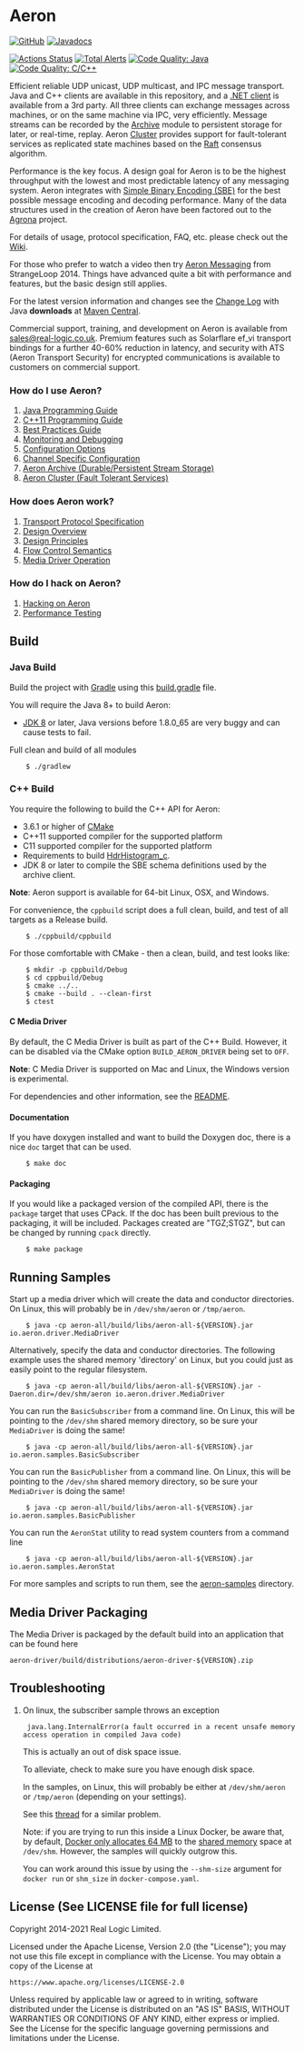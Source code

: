 Aeron
=====

[![GitHub](https://img.shields.io/github/license/real-logic/Aeron.svg)](https://github.com/real-logic/aeron/blob/master/LICENSE)
[![Javadocs](https://www.javadoc.io/badge/io.aeron/aeron-all.svg)](https://www.javadoc.io/doc/io.aeron/aeron-all)

[![Actions Status](https://github.com/real-logic/aeron/workflows/Continuous%20Integration/badge.svg)](https://github.com/real-logic/aeron/actions)
[![Total Alerts](https://img.shields.io/lgtm/alerts/g/real-logic/aeron.svg?logo=lgtm&logoWidth=18)](https://lgtm.com/projects/g/real-logic/aeron/alerts)
[![Code Quality: Java](https://img.shields.io/lgtm/grade/java/g/real-logic/aeron.svg?logo=lgtm&logoWidth=18)](https://lgtm.com/projects/g/real-logic/aeron/context:java)
[![Code Quality: C/C++](https://img.shields.io/lgtm/grade/cpp/g/real-logic/aeron.svg?logo=lgtm&logoWidth=18)](https://lgtm.com/projects/g/real-logic/aeron/context:cpp)

Efficient reliable UDP unicast, UDP multicast, and IPC message transport. Java and C++ clients are available in this
repository, and a [.NET client](https://github.com/AdaptiveConsulting/Aeron.NET) is available from a 3rd party. All
three clients can exchange messages across machines, or on the same machine via IPC, very efficiently. Message streams
can be recorded by the [Archive](https://github.com/real-logic/aeron/tree/master/aeron-archive) module to persistent
storage for later, or real-time, replay. Aeron [Cluster](https://github.com/real-logic/aeron/tree/master/aeron-cluster)
provides support for fault-tolerant services as replicated state machines based on the
[Raft](https://raft.github.io/) consensus algorithm.

Performance is the key focus. A design goal for Aeron is to be the highest throughput with the lowest and most
predictable latency of any messaging system. Aeron integrates with
[Simple Binary Encoding (SBE)](https://github.com/real-logic/simple-binary-encoding) for the best possible message
encoding and decoding performance. Many of the data structures used in the creation of Aeron have been factored out to
the [Agrona](https://github.com/real-logic/agrona) project.

For details of usage, protocol specification, FAQ, etc. please check out the
[Wiki](https://github.com/real-logic/aeron/wiki).

For those who prefer to watch a video then try [Aeron Messaging](https://www.youtube.com/watch?v=tM4YskS94b0) from
StrangeLoop 2014. Things have advanced quite a bit with performance and features, but the basic design still applies.

For the latest version information and changes see the [Change Log](https://github.com/real-logic/aeron/wiki/Change-Log)
with Java **downloads** at [Maven Central](http://search.maven.org/#search%7Cga%7C1%7Caeron).

Commercial support, training, and development on Aeron is available from
[sales@real-logic.co.uk](mailto:sales@real-logic.co.uk?subject=Aeron). Premium features such as Solarflare ef_vi
transport bindings for a further 40-60% reduction in latency, and security with ATS (Aeron Transport Security) for
encrypted communications is available to customers on commercial support.

### How do I use Aeron?

1. [Java Programming Guide](https://github.com/real-logic/aeron/wiki/Java-Programming-Guide)
1. [C++11 Programming Guide](https://github.com/real-logic/aeron/wiki/Cpp-Programming-Guide)
1. [Best Practices Guide](https://github.com/real-logic/aeron/wiki/Best-Practices-Guide)
1. [Monitoring and Debugging](https://github.com/real-logic/aeron/wiki/Monitoring-and-Debugging)
1. [Configuration Options](https://github.com/real-logic/aeron/wiki/Configuration-Options)
1. [Channel Specific Configuration](https://github.com/real-logic/aeron/wiki/Channel-Configuration)
1. [Aeron Archive (Durable/Persistent Stream Storage)](https://github.com/real-logic/aeron/wiki/Aeron-Archive)
1. [Aeron Cluster (Fault Tolerant Services)](https://github.com/real-logic/aeron/tree/master/aeron-cluster)

### How does Aeron work?

1. [Transport Protocol Specification](https://github.com/real-logic/aeron/wiki/Transport-Protocol-Specification)
1. [Design Overview](https://github.com/real-logic/aeron/wiki/Design-Overview)
1. [Design Principles](https://github.com/real-logic/aeron/wiki/Design-Principles)
1. [Flow Control Semantics](https://github.com/real-logic/aeron/wiki/Flow-and-Congestion-Control)
1. [Media Driver Operation](https://github.com/real-logic/aeron/wiki/Media-Driver-Operation)

### How do I hack on Aeron?

1. [Hacking on Aeron](https://github.com/real-logic/aeron/wiki/Hacking-on-Aeron)
1. [Performance Testing](https://github.com/real-logic/aeron/wiki/Performance-Testing)

Build
-----

### Java Build

Build the project with [Gradle](http://gradle.org/) using this
[build.gradle](https://github.com/real-logic/aeron/blob/master/build.gradle) file.

You will require the Java 8+ to build Aeron:

* [JDK 8](https://adoptopenjdk.net/index.html) or later, Java versions before 1.8.0_65 are very buggy and can cause
tests to fail.

Full clean and build of all modules

```shell
    $ ./gradlew
```
    
### C++ Build

You require the following to build the C++ API for Aeron:

* 3.6.1 or higher of [CMake](http://www.cmake.org/)
* C++11 supported compiler for the supported platform
* C11 supported compiler for the supported platform
* Requirements to build [HdrHistogram_c](https://github.com/HdrHistogram/HdrHistogram_c). 
* JDK 8 or later to compile the SBE schema definitions used by the archive client.

__Note__: Aeron support is available for 64-bit Linux, OSX, and Windows. 

For convenience, the `cppbuild` script does a full clean, build, and test of all targets as a Release build.

```shell
    $ ./cppbuild/cppbuild
```

For those comfortable with CMake - then a clean, build, and test looks like:

```shell
    $ mkdir -p cppbuild/Debug
    $ cd cppbuild/Debug
    $ cmake ../..
    $ cmake --build . --clean-first
    $ ctest
```

#### C Media Driver

By default, the C Media Driver is built as part of the C++ Build. However, it can be disabled via the CMake
option `BUILD_AERON_DRIVER` being set to `OFF`.

__Note__: C Media Driver is supported on Mac and Linux, the Windows version is experimental.

For dependencies and other information, see the
[README](https://github.com/real-logic/aeron/blob/master/aeron-driver/src/main/c/README.md).

#### Documentation

If you have doxygen installed and want to build the Doxygen doc, there is a nice `doc` target that can be used.

```shell
    $ make doc
```
    
#### Packaging

If you would like a packaged version of the compiled API, there is the `package` target that uses CPack. If the doc
has been built previous to the packaging, it will be included. Packages created are "TGZ;STGZ", but can be changed
by running `cpack` directly.

```shell
    $ make package
```

Running Samples
---------------

Start up a media driver which will create the data and conductor directories. On Linux, this will probably be in
`/dev/shm/aeron` or `/tmp/aeron`.

```shell
    $ java -cp aeron-all/build/libs/aeron-all-${VERSION}.jar io.aeron.driver.MediaDriver
```

Alternatively, specify the data and conductor directories. The following example uses the shared memory 'directory' on
Linux, but you could just as easily point to the regular filesystem.

```shell
    $ java -cp aeron-all/build/libs/aeron-all-${VERSION}.jar -Daeron.dir=/dev/shm/aeron io.aeron.driver.MediaDriver
```

You can run the `BasicSubscriber` from a command line. On Linux, this will be pointing to the `/dev/shm` shared memory
directory, so be sure your `MediaDriver` is doing the same!

```shell
    $ java -cp aeron-all/build/libs/aeron-all-${VERSION}.jar io.aeron.samples.BasicSubscriber
```
    
You can run the `BasicPublisher` from a command line. On Linux, this will be pointing to the `/dev/shm` shared memory
directory, so be sure your `MediaDriver` is doing the same!

```shell
    $ java -cp aeron-all/build/libs/aeron-all-${VERSION}.jar io.aeron.samples.BasicPublisher
```

You can run the `AeronStat` utility to read system counters from a command line
    
```shell
    $ java -cp aeron-all/build/libs/aeron-all-${VERSION}.jar io.aeron.samples.AeronStat
```

For more samples and scripts to run them, see the [aeron-samples](https://github.com/real-logic/aeron/tree/master/aeron-samples) directory.

Media Driver Packaging
----------------------

The Media Driver is packaged by the default build into an application that can be found here

    aeron-driver/build/distributions/aeron-driver-${VERSION}.zip


Troubleshooting
---------------

1. On linux, the subscriber sample throws an exception
 
   ```
    java.lang.InternalError(a fault occurred in a recent unsafe memory access operation in compiled Java code)
   ```

   This is actually an out of disk space issue.
  
   To alleviate, check to make sure you have enough disk space.

   In the samples, on Linux, this will probably be either at `/dev/shm/aeron` or `/tmp/aeron` (depending on your settings).

   See this [thread](https://issues.apache.org/jira/browse/CASSANDRA-5737?focusedCommentId=14251018&page=com.atlassian.jira.plugin.system.issuetabpanels:comment-tabpanel#comment-14251018) for a similar problem.
  
   Note: if you are trying to run this inside a Linux Docker, be aware that, by default, [Docker only allocates 64 MB](https://github.com/docker/docker/issues/2606) to the [shared memory](https://www.google.com/url?sa=t&rct=j&q=&esrc=s&source=web&cd=1&ved=0CB8QFjAA&url=http%3A%2F%2Fwww.cyberciti.biz%2Ftips%2Fwhat-is-devshm-and-its-practical-usage.html&ei=NBEPVcfzLZLWoASv8IKYCA&usg=AFQjCNHwBF2R9m4v_Z9pyNlunei2gH-ssA&sig2=VzzxpzRAGoHRjpH_MhRL8w&bvm=bv.88528373,d.cGU) space at `/dev/shm`. However, the samples will quickly outgrow this.
  
   You can work around this issue by using the `--shm-size` argument for `docker run` or `shm_size` in `docker-compose.yaml`.


License (See LICENSE file for full license)
-------------------------------------------
Copyright 2014-2021 Real Logic Limited.

Licensed under the Apache License, Version 2.0 (the "License");
you may not use this file except in compliance with the License.
You may obtain a copy of the License at

    https://www.apache.org/licenses/LICENSE-2.0

Unless required by applicable law or agreed to in writing, software
distributed under the License is distributed on an "AS IS" BASIS,
WITHOUT WARRANTIES OR CONDITIONS OF ANY KIND, either express or implied.
See the License for the specific language governing permissions and
limitations under the License.  
